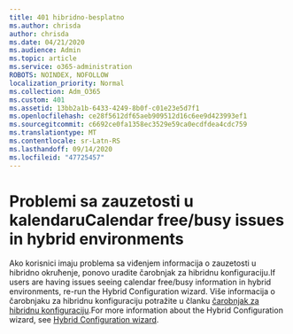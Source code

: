 ```yaml
---
title: 401 hibridno-besplatno
ms.author: chrisda
author: chrisda
ms.date: 04/21/2020
ms.audience: Admin
ms.topic: article
ms.service: o365-administration
ROBOTS: NOINDEX, NOFOLLOW
localization_priority: Normal
ms.collection: Adm_O365
ms.custom: 401
ms.assetid: 13bb2a1b-6433-4249-8b0f-c01e23e5d7f1
ms.openlocfilehash: ce28f5612df65aeb909512d16c6ee9d423993ef1
ms.sourcegitcommit: c6692ce0fa1358ec3529e59ca0ecdfdea4cdc759
ms.translationtype: MT
ms.contentlocale: sr-Latn-RS
ms.lasthandoff: 09/14/2020
ms.locfileid: "47725457"
---
```

# <a name="calendar-freebusy-issues-in-hybrid-environments"></a><span data-ttu-id="7f971-102">Problemi sa zauzetosti u kalendaru</span><span class="sxs-lookup"><span data-stu-id="7f971-102">Calendar free/busy issues in hybrid environments</span></span>

<span data-ttu-id="7f971-103">Ako korisnici imaju problema sa viđenjem informacija o zauzetosti u hibridno okruћenje, ponovo uradite čarobnjak za hibridnu konfiguraciju.</span><span class="sxs-lookup"><span data-stu-id="7f971-103">If users are having issues seeing calendar free/busy information in hybrid environments, re-run the Hybrid Configuration wizard.</span></span> <span data-ttu-id="7f971-104">Više informacija o čarobnjaku za hibridnu konfiguraciju potražite u članku [čarobnjak za hibridnu konfiguraciju](https://go.microsoft.com/fwlink/p/?linkid=528149).</span><span class="sxs-lookup"><span data-stu-id="7f971-104">For more information about the Hybrid Configuration wizard, see [Hybrid Configuration wizard](https://go.microsoft.com/fwlink/p/?linkid=528149).</span></span>

